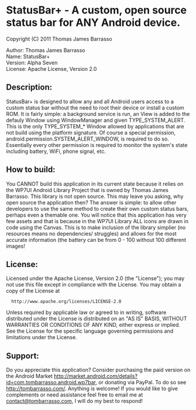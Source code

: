StatusBar+ - A custom, open source status bar for ANY Android device.
=============

Copyright (C) 2011 Thomas James Barrasso

Author: Thomas James Barrasso  
Name: StatusBar+  
Version: Alpha Seven  
License: Apache License, Version 2.0  

Description:
-------

StatusBar+ is designed to allow any and all Android users access to a custom status bar without the need to root their device or install a custom ROM. It is fairly simple: a background service is run, an View is added to the defauly Window using WindowManager and given TYPE_SYSTEM_ALERT. This is the only TYPE_SYSTEM_* Window allowed by applications that are not build using the platform signature. Of course a special permission, android.permission.SYSTEM_ALERT_WINDOW, is required to do so. Essentially every other permission is required to monitor the system's state including battery, WiFi, phone signal, etc.

How to build:
-------

You CANNOT build this application in its current state because it relies on the WP7UI Android Library Project that is owned by Thomas James Barrasso. This library is not open source. This may leave you asking, why open source the application then? The answer is simple: to allow other developers to use the same method to create their own custom status bars, perhaps even a themable one. You will notice that this application has very few assets and that is because in the WP7UI Library ALL icons are drawn in code using the Canvas. This is to make inclusion of the library simplier (no resources means no dependencies/ struggles) and allows for the most accurate information (the battery can be from 0 - 100 without 100 different images!

License:
-------

Licensed under the Apache License, Version 2.0 (the "License");
you may not use this file except in compliance with the License.
You may obtain a copy of the License at

      http://www.apache.org/licenses/LICENSE-2.0

Unless required by applicable law or agreed to in writing, software
distributed under the License is distributed on an "AS IS" BASIS,
WITHOUT WARRANTIES OR CONDITIONS OF ANY KIND, either express or implied.
See the License for the specific language governing permissions and
limitations under the License.

Support:
-------

Do you appreciate this application? Consider purchasing the paid version on the Android Market http://market.android.com/details?id=com.tombarrasso.android.wp7bar, or donating via PayPal. To do so see http://tombarrasso.com/. Anything is welcome! If you would like to give complements or need assistance feel free to email me at contact@tombarrasso.com, I will do my best to respond!
